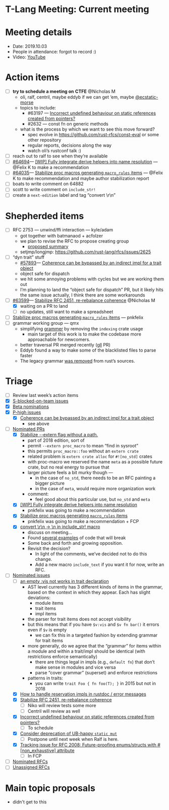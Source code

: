 # T-Lang Meeting: Current meeting

# Meeting details
- Date: 2019.10.03
- People in attendance: forgot to record :)
- Video: [YouTube](https://youtu.be/cc8nphc4Aqc)

# Action items
* [ ] **try to schedule a meeting on** **CTFE** @Nicholas M
    - oli, ralf, centril,  maybe eddyb if we can get ‘em, maybe [@ecstatic-morse](https://github.com/ecstatic-morse)
    - topics to include:
        - #63197 [](https://github.com/rust-lang/rust/issues/63197)— [Incorrect undefined behaviour on static references created from pointers?](https://github.com/rust-lang/rust/issues/63197)
        - #2632 — const fn on generic methods
    - what is the process by which we want to see this move forward?
        - spec evolve in https://github.com/rust-rfcs/const-eval or some other repository
        - regular reports, decisions along the way
        - watch oli’s rustconf talk :)
* [ ] reach out to ralf to see when they’re available
* [ ] [#64694](https://github.com/rust-lang/rust/pull/64694)— [[WIP] Fully integrate derive helpers into name resolution](https://github.com/rust-lang/rust/pull/64694) [](https://github.com/rust-lang/rust/pull/64694)— @Felix K to make a recommendation
* [ ] [#64035](https://github.com/rust-lang/rust/pull/64035)— [Stabilize proc macros generating `macro_rules` items](https://github.com/rust-lang/rust/pull/64035) [](https://github.com/rust-lang/rust/pull/64035)— @Felix K to make recommendation and maybe author stabilization report
* [ ] boats to write comment on 64882
* [ ] scott to write comment on `include_str!`
* [ ] create a `next-edition` label and tag “convert \r\n”
# Shepherded items
* [ ] RFC 2753 — unwind/ffi interaction — kyle/adam
    - got together with batmanaod + acfolzer
    - we plan to revise the RFC to propose creating group
        - [proposed summary](https://github.com/nikomatsakis/project-ffi-unwind/blob/8e7cb133a5d22a4970433d44fa4056bfba1e46f8/rfcs/0000-simple_unwind_annotation.md#summary)
    - setjmp/longjmp: https://github.com/rust-lang/rfcs/issues/2625
* [ ] “dyn trait” stuff
    - [#57893](https://github.com/rust-lang/rust/issues/57893)— [Coherence can be bypassed by an indirect impl for a trait object](https://github.com/rust-lang/rust/issues/57893)
    - object safe for dispatch
    - we hit some annoying problems with cycles but we are working them out
    - I’m planning to land the “object safe for dispatch” PR, but it likely hits the same issue actually, I think there are some workarounds
* [ ] [#63599](https://github.com/rust-lang/rust/issues/63599)— [Stabilize RFC 2451, re-rebalance coherence](https://github.com/rust-lang/rust/issues/63599) @Nicholas M
    * [x] waiting on a PR to land
    * [ ] no updates, still want to make a spreadsheet
* [ ] [Stabilize proc macros generating `macro_rules` items](https://github.com/rust-lang/rust/pull/64035) [](https://github.com/rust-lang/rust/pull/64035)— pnkfelix
* [ ] grammar working group — qmx
    - simplifying [grammer](https://github.com/LykenSol/grammer) by removing the `indexing` crate usage
        - main target of this work is to make the codebase more approachable for newcomers.
    - better traversal PR merged recently ([gll](https://github.com/rust-lang/gll/pull/137) PR)
    - Eddyb found a way to make some of the blacklisted files to parse faster
    - The legacy grammar [was removed](https://github.com/rust-lang/rust/pull/64896) from rust’s sources.


    
# Triage

* [ ] Review last week’s action items
* [x] [S-blocked-on-team issues](https://github.com/rust-lang/rust/issues?q=is%3Aopen+is%3Aissue+label%3AS-waiting-on-team)
* [x] [Beta nominations](https://github.com/rust-lang/rust/issues?utf8=%E2%9C%93&q=is%3Aopen+is%3Aissue+label%3Abeta-nominated+label%3AT-lang)
* [x] [P-high issues](https://github.com/rust-lang/rust/issues?utf8=%E2%9C%93&q=is%3Aopen+is%3Aissue+label%3AP-high+label%3AT-lang)
    * [x] [Coherence can be bypassed by an indirect impl for a trait object](https://github.com/rust-lang/rust/issues/57893)
        - see above
* [ ] [Nominated PRs](https://github.com/rust-lang/rust/pulls?q=is%3Aopen+is%3Apr+label%3AI-nominated+label%3AT-lang)
    * [x] [Stabilize --extern flag without a path.](https://github.com/rust-lang/rust/pull/64882)
        - part of 2018 edition, sort of
        - permit `--extern proc_macro` to mean “find in sysroot”
        - this permits `proc_macro::foo` without an `extern crate`
        - related problem is `extern crate alloc` for `#![no_std]` crates
        - with proc-macro we reserved the name `meta` as a possible future crate, but no real energy to pursue that
        - larger picture feels a bit murky though — 
            - in the case of `no_std`, there needs to be an RFC painting a bigger picture
            - in the case of `meta`, would require more organization work
        - comment:
            - feel good about this particular use, but `no_std` and `meta` 
    * [x] [[WIP] Fully integrate derive helpers into name resolution](https://github.com/rust-lang/rust/pull/64694)
        - pnkfelix was going to make a recommendation
    * [x] [Stabilize proc macros generating `macro_rules` items](https://github.com/rust-lang/rust/pull/64035)
        - pnkfelix was going to make a recommendation + FCP
    * [x] [convert \r\n -> \n in include_str! macro](https://github.com/rust-lang/rust/pull/63681)
        - discuss on meeting…
        - Found [several examples](https://github.com/rust-lang/rust/pull/63681#issuecomment-535244540) of code that will break
        - Some back and forth and growing opposition.
        - Revisit the decision?
            - In light of the comments, we’ve decided not to do this change.
            - Add a new macro `include_text` if you want it for now, write an RFC.
* [ ] [Nominated issues](https://github.com/rust-lang/rust/issues?utf8=%E2%9C%93&q=is%3Aopen+is%3Aissue+label%3AI-nominated+label%3AT-lang+)
    * [ ] [an empty :vis not works in trait declaration](https://github.com/rust-lang/rust/issues/65041)
        - AST level currently has 3 different kinds of items in the grammar, based on the context in which they appear. Each has slight deviations:
            - module items
            - trait items
            - impl items
        - the parser for trait items does not accept visibility
        - but this means that if you have `$v:vis` and `$v fn bar()` it errors even if `$v` is empty
            - we can fix this in a targeted fashion by extending grammar for trait items
        - more generally, do we agree that the “grammar” for items within a module and within a trait/impl should be identical (with restrictions enforce semantically)
            - there are things legal in impls (e.g., `default fn`) that don’t make sense in modules and vice versa
            - parse “cover grammar” (superset) and enforce restrictions
        - patterns in traits:
            - you can write `trait Foo { fn foo(T); }` in 2015 but not in 2018
    * [x] [How to handle reservation impls in rustdoc / error messages](https://github.com/rust-lang/rust/issues/64633)
    * [x] [Stabilize RFC 2451, re-rebalance coherence](https://github.com/rust-lang/rust/issues/63599)
        * [ ] Niko will review tests some more
        * [ ] Centril will review as well
    * [x] [Incorrect undefined behaviour on static references created from pointers?](https://github.com/rust-lang/rust/issues/63197)
        * [ ] To schedule
    * [x] [Consider deprecation of UB-happy `static mut`](https://github.com/rust-lang/rust/issues/53639)
        * [ ] Postpone until next week when Ralf is here.
    * [x] [Tracking issue for RFC 2008: Future-proofing enums/structs with #[non_exhaustive] attribute](https://github.com/rust-lang/rust/issues/44109)
        * [ ] In FCP
* [ ] [Nominated RFCs](https://github.com/rust-lang/rfcs/pulls?q=is%3Aopen+is%3Apr+label%3AI-nominated+label%3AT-lang)
* [ ] [Unassigned RFCs](https://github.com/rust-lang/rfcs/pulls?q=is%3Aopen+is%3Apr+no%3Aassignee+label%3AT-lang)

# Main topic proposals

- didn't get to this
